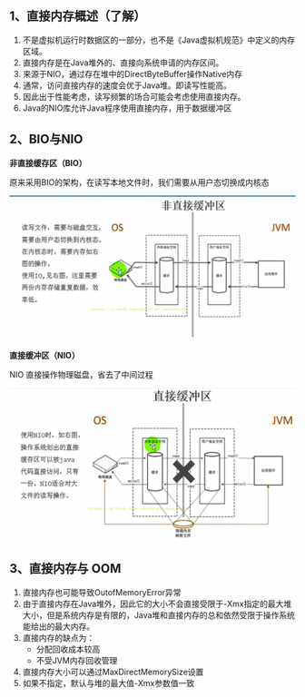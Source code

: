 ## 1、直接内存概述（了解）

1. 不是虚拟机运行时数据区的一部分，也不是《Java虚拟机规范》中定义的内存区域。
2. 直接内存是在Java堆外的、直接向系统申请的内存区间。
3. 来源于NIO，通过存在堆中的DirectByteBuffer操作Native内存
4. 通常，访问直接内存的速度会优于Java堆。即读写性能高。
5. 因此出于性能考虑，读写频繁的场合可能会考虑使用直接内存。
6. Java的NIO库允许Java程序使用直接内存，用于数据缓冲区

## 2、BIO与NIO

**非直接缓存区（BIO）**

原来采用BIO的架构，在读写本地文件时，我们需要从用户态切换成内核态


![img](IMG/10、直接内存.assets/0038.png)

**直接缓冲区（NIO）**

NIO 直接操作物理磁盘，省去了中间过程

![img](IMG/10、直接内存.assets/0039.png)

## 3、直接内存与 OOM

1. 直接内存也可能导致OutofMemoryError异常
2. 由于直接内存在Java堆外，因此它的大小不会直接受限于-Xmx指定的最大堆大小，但是系统内存是有限的，Java堆和直接内存的总和依然受限于操作系统能给出的最大内存。
3. 直接内存的缺点为：
   - 分配回收成本较高
   - 不受JVM内存回收管理
4. 直接内存大小可以通过MaxDirectMemorySize设置
5. 如果不指定，默认与堆的最大值-Xmx参数值一致